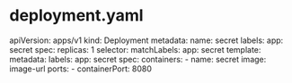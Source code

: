 # deployment.yaml

apiVersion: apps/v1
kind: Deployment
metadata:
  name: secret
  labels:
    app: secret
spec:
  replicas: 1
  selector:
    matchLabels:
      app: secret
  template:
    metadata:
      labels:
        app: secret
    spec:
      containers:
      - name: secret
        image: image-url
        ports:
        - containerPort: 8080
